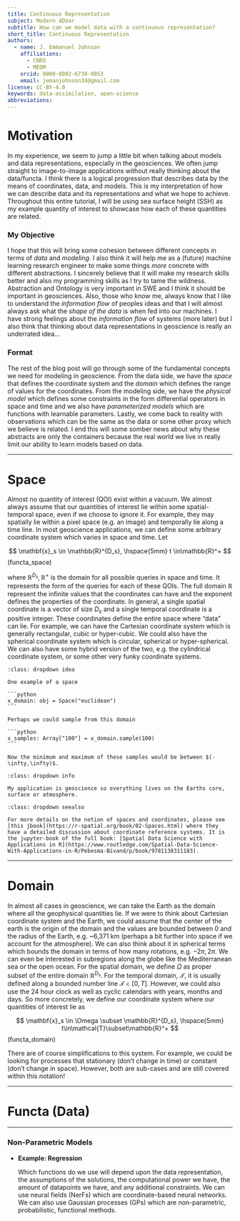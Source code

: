 ```yaml
---
title: Continuous Representation
subject: Modern 4DVar
subtitle: How can we model data with a continuous representation?
short_title: Continuous Representation
authors:
  - name: J. Emmanuel Johnson
    affiliations:
      - CNRS
      - MEOM
    orcid: 0000-0002-6739-0053
    email: jemanjohnson34@gmail.com
license: CC-BY-4.0
keywords: data-assimilation, open-science
abbreviations:
---
```



# Motivation

In my experience, we seem to jump a little bit when talking about models and data representations, especially in the geosciences. We often jump straight to image-to-image applications without really thinking about the data/functa. I think there is a logical progression that describes data by the means of coordinates, data, and models. This is my interpretation of how we can describe data and its representations and what we hope to achieve. Throughout this entire tutorial, I will be using sea surface height (SSH) as my example quantity of interest to showcase how each of these quantities are related.

### My Objective

I hope that this will bring some cohesion between different concepts in terms of *data* and *modeling*. I also think it will help me as a (future) machine learning research engineer to make some things *more* concrete with different abstractions. I sincerely believe that it will make my research skills better and also my programming skills as I try to tame the wildness. Abstraction and Ontology is very important in SWE and I think it should be important in geosciences. Also, those who know me, always know that I like to understand the *information flow* of peoples ideas and that I will almost always ask what the *shape of the data* is when fed into our machines. I have strong feelings about the *information flow* of systems (more later) but I also think that thinking about data representations in geoscience is really an underrated idea…

### Format

The rest of the blog post will go through some of the fundamental concepts we need for modeling in geoscience. From the data side, we have the *space* that defines the coordinate system and the *domain* which defines the range of values for the coordinates. From the modeling side, we have the *physical model* which defines some constraints in the form differential operators in space and time and we also have *parameterized models* which are functions with learnable parameters. Lastly, we come back to reality with observations which can be the same as the data or some other proxy which we believe is related. I end this will some somber news about why these abstracts are only the containers because the real world we live in really limit our ability to learn models based on data.

---

# Space

Almost no quantity of interest (QOI) exist within a vacuum. We almost always assume that our quantities of interest lie within some spatial-temporal space, even if we choose to ignore it. For example, they may spatially lie within a pixel space (e.g. an image) and temporally lie along a time line. In most geoscience applications, we can define some arbitrary coordinate system which varies in space and time. Let


$$
\mathbf{x}_s \in \mathbb{R}^{D_s}, \hspace{5mm} t \in\mathbb{R}^+
$$ (functa_space)

where $\mathbb{R}^{D_s},\mathbb{R}^{+}$ is the domain for all possible queries in space and time. It represents the form of the queries for each of these QOIs. The full domain $\mathbb{R}$ represent the infinite values that the coordinates can have and the exponent defines the properties of the coordinate. In general, a single spatial coordinate is a vector of size $D_s$ and a single temporal coordinate is a positive integer. These coordinates define the entire space where “data” can lie.  For example, we can have the Cartesian coordinate system which is generally rectangular, cubic or hyper-cubic. We could also have the spherical coordinate system which is circular, spherical or hyper-spherical. We can also have some hybrid version of the two, e.g. the cylindrical coordinate system, or some other very funky coordinate systems.

````{admonition} Code Formulation
:class: dropdown idea

One example of a space

```python
x_domain: obj = Space("euclidean")
```

Perhaps we could sample from this domain

```python
x_samples: Array["100"] = x_domain.sample(100)
```

Now the minimum and maximum of these samples would be between $(-\infty,\infty)$.

````

````{admonition} Example: Sea Surface Height
:class: dropdown info

My application is geoscience so everything lives on the Earths core, surface or atmosphere.

````

````{admonition} Better Discussion
:class: dropdown seealso

For more details on the notion of spaces and coordinates, please see [this jbook](https://r-spatial.org/book/02-Spaces.html) where they have a detailed discussion about coordinate reference systems. It is the jupyter-book of the full book: [Spatial Data Science with Applications in R](https://www.routledge.com/Spatial-Data-Science-With-Applications-in-R/Pebesma-Bivand/p/book/9781138311183).

````




---

# Domain

In almost all cases in geoscience, we can take the Earth as the domain where all the geophysical quantities lie. If we were to think about Cartesian coordinate system and the Earth, we could assume that the center of the earth is the origin of the domain and the values are bounded between 0 and the radius of the Earth, e.g. ~6,371 km (perhaps a bit further into space if we account for the atmosphere). We can also think about it in spherical terms which bounds the domain in terms of how many rotations, e.g. $-2\pi,2\pi$. We can even be interested in subregions along the globe like the Mediterranean sea or the open ocean. For the spatial domain, we define $\Omega$ as proper subset of the entire domain $\mathbb{R}^{D_s}$. For the temporal domain, $\mathcal{T}$, it is usually defined along a bounded number line $\mathcal{T}\in[0, T]$. However, we could also use the 24 hour clock as well as cyclic calendars with years, months and days. So more concretely, we define our coordinate system where our quantities of interest lie as

$$
\mathbf{x}_s \in \Omega \subset \mathbb{R}^{D_s}, \hspace{5mm} t\in\mathcal{T}\subset\mathbb{R}^+
$$ (functa_domain)

There are of course simplifications to this system. For example, we could be looking for processes that stationary (don’t change in time) or constant (don’t change in space). However, both are sub-cases and are still covered within this notation!





---

# Functa (Data)




---



### Non-Parametric Models

- **Example: Regression**


    Which functions do we use will depend upon the data representation, the assumptions of the solutions, the computational power we have, the amount of datapoints we have, and any additional constraints. We can use neural fields (NerFs) which are coordinate-based neural networks. We can also use Gaussian processes (GPs) which are non-parametric, probabilistic, functional methods.

